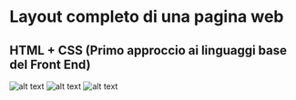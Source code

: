 # Layout completo di una pagina web 
## HTML + CSS (Primo approccio ai linguaggi base del Front End)

![alt text](https://github.com/blugrinc/FE022-ProgettoSettimana1/blob/main/0403/assets/images/pt1.png?raw=true)
![alt text](https://github.com/blugrinc/FE022-ProgettoSettimana1/blob/main/0403/assets/images/pt2.png?raw=true)
![alt text](https://github.com/blugrinc/FE022-ProgettoSettimana1/blob/main/0403/assets/images/pt3.png?raw=true)
